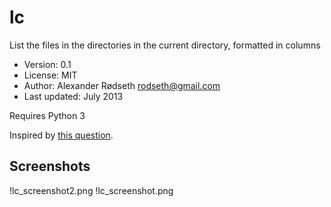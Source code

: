 lc
==

List the files in the directories in the current directory, formatted in columns

* Version: 0.1
* License: MIT
* Author: Alexander Rødseth <rodseth@gmail.com>
* Last updated: July 2013

Requires Python 3

Inspired by [this question](http://unix.stackexchange.com/questions/83072/ls-should-display-contents-of-flat-directory-structure-in-columns).

Screenshots
-----------

!lc_screenshot2.png
!lc_screenshot.png

